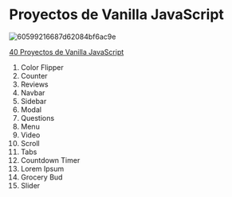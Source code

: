 # Proyectos de Vanilla JavaScript

![60599216687d62084bf6ac9e](https://github.com/rocioizq/javascript-basics-projects/assets/53886101/c42f1d68-1d83-48b6-aae9-5d4bf995cb30)

[40 Proyectos de Vanilla JavaScript](https://www.freecodecamp.org/espanol/news/40-proyectos-de-javascript-para-principiantes-ideas-faciles-para-empezar-a-codificar-en-js/)




1. Color Flipper
2. Counter
3. Reviews
4. Navbar
5. Sidebar
6. Modal
7. Questions
8. Menu
9. Video
10. Scroll
11. Tabs
12. Countdown Timer
13. Lorem Ipsum
14. Grocery Bud
15. Slider